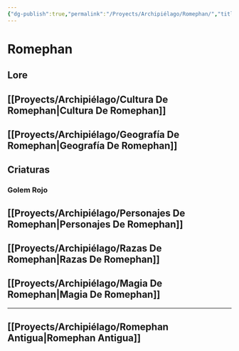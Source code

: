 ```yaml
---
{"dg-publish":true,"permalink":"/Proyects/Archipiélago/Romephan/","title":"Romephan","updated":"2023-11-20T19:16:00.411-05:00"}
---
```



# Romephan

## Lore

## [[Proyects/Archipiélago/Cultura De Romephan\|Cultura De Romephan]]

## [[Proyects/Archipiélago/Geografía De Romephan\|Geografía De Romephan]]

## Criaturas

### Golem Rojo

## [[Proyects/Archipiélago/Personajes De Romephan\|Personajes De Romephan]]

## [[Proyects/Archipiélago/Razas De Romephan\|Razas De Romephan]]



## [[Proyects/Archipiélago/Magia De Romephan\|Magia De Romephan]]

---

## [[Proyects/Archipiélago/Romephan Antigua\|Romephan Antigua]]

